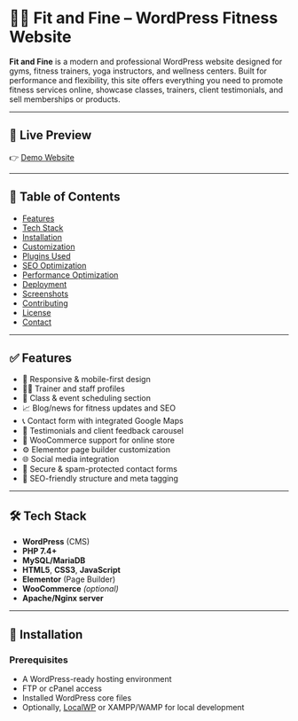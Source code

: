 # 🏋️‍♀️ Fit and Fine – WordPress Fitness Website

**Fit and Fine** is a modern and professional WordPress website designed for gyms, fitness trainers, yoga instructors, and wellness centers. Built for performance and flexibility, this site offers everything you need to promote fitness services online, showcase classes, trainers, client testimonials, and sell memberships or products.

---

## 📸 Live Preview

👉 [Demo Website](https://fitandfine95.wordpress.com/)

---

## 📌 Table of Contents

- [Features](#features)
- [Tech Stack](#tech-stack)
- [Installation](#installation)
- [Customization](#customization)
- [Plugins Used](#plugins-used)
- [SEO Optimization](#seo-optimization)
- [Performance Optimization](#performance-optimization)
- [Deployment](#deployment)
- [Screenshots](#screenshots)
- [Contributing](#contributing)
- [License](#license)
- [Contact](#contact)

---

## ✅ Features

- 💪 Responsive & mobile-first design
- 🧑‍🏫 Trainer and staff profiles
- 📅 Class & event scheduling section
- 📈 Blog/news for fitness updates and SEO
- 📞 Contact form with integrated Google Maps
- 💬 Testimonials and client feedback carousel
- 🛒 WooCommerce support for online store
- ⚙️ Elementor page builder customization
- 🌐 Social media integration
- 🔐 Secure & spam-protected contact forms
- 🎯 SEO-friendly structure and meta tagging

---

## 🛠️ Tech Stack

- **WordPress** (CMS)
- **PHP 7.4+**
- **MySQL/MariaDB**
- **HTML5**, **CSS3**, **JavaScript**
- **Elementor** (Page Builder)
- **WooCommerce** *(optional)*
- **Apache/Nginx server**

---

## 🚀 Installation

### Prerequisites

- A WordPress-ready hosting environment
- FTP or cPanel access
- Installed WordPress core files
- Optionally, [LocalWP](https://localwp.com/) or XAMPP/WAMP for local development
